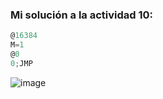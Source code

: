 <!-- Dibujando un punto en la pantalla
Enunciado: la pantalla del computador Hack se controla a través de un mapa de memoria que comienza en la dirección 16384 (SCREEN). 
Cada bit en este mapa de memoria representa un pixel en la pantalla (1 = negro, 0 = blanco). Escribe un programa que dibuje un punto negro en la esquina superior izquierda de la pantalla. 
(Recuerda que la esquina superior izquierda corresponde al primer bit del primer word en la dirección SCREEN).

Entrega: el código del programa y una captura de pantalla del simulador mostrando el punto negro en la esquina superior izquierda de la pantalla. -->

### Mi solución a la actividad 10:

``` js
@16384 
M=1 
@0 
0;JMP
```
![image](https://github.com/user-attachments/assets/dbe160c8-2a9b-4edd-8398-035a72890f57)
